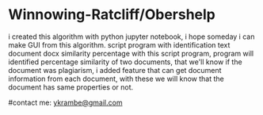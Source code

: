 # Winnowing-Ratcliff/Obershelp
i created this algorithm with python jupyter notebook, i hope someday i can make GUI from this algorithm.
script program with identification text document docx similarity percentage
with this script program, program will identified percentage similarity of two documents, that we'll know if the document was plagiarism, i added feature that can get document information from each document, with these we will know that the document has same properties or not.

#contact me: ykrambe@gmail.com
